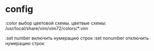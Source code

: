 config
======

:color <name>             выбор цветовой схемы. цветвые схемы:
                            /usr/local/share/vim/vim72/colors/*.vim

:set number              включить нумерацию строк
:set nonumber            отключить нумерацию строк